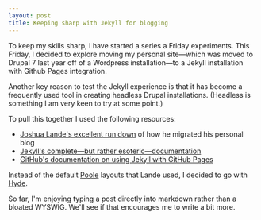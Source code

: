 ```yaml
---
layout: post
title: Keeping sharp with Jekyll for blogging
---
```


To keep my skills sharp, I have started a series a Friday experiments. This Friday, I decided to explore moving my personal site—which was moved to Drupal 7 last year off of a Wordpress installation—to a Jekyll installation with Github Pages integration.

Another key reason to test the Jekyll experience is that it has become a frequently used tool in creating headless Drupal installations. (Headless is something I am very keen to try at some point.)

To pull this together I used the following resources:

* [Joshua Lande's excellent run down](http://joshualande.com/jekyll-github-pages-poole/) of how he migrated his personal blog
* [Jekyll's complete—but rather esoteric—documentation](http://jekyllrb.com/docs/home/)
* [GitHub's documentation on using Jekyll with GitHub Pages](https://help.github.com/articles/using-jekyll-with-pages/)

Instead of the default [Poole](http://getpoole.com/) layouts that Lande used, I decided to go with [Hyde](https://github.com/poole/hyde).

So far, I'm enjoying typing a post directly into markdown rather than a bloated WYSWIG. We'll see if that encourages me to write a bit more.
